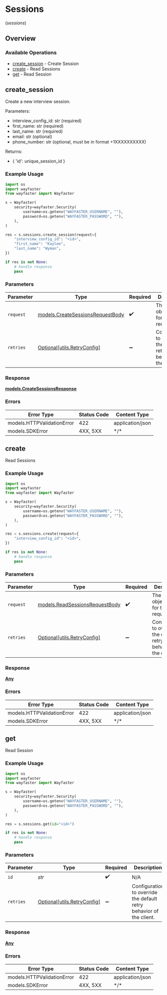 # Sessions
(*sessions*)

## Overview

### Available Operations

* [create_session](#create_session) - Create Session
* [create](#create) - Read Sessions
* [get](#get) - Read Session

## create_session

Create a new interview session.

Parameters:
- interview_config_id: str (required)
- first_name: str (required)
- last_name: str (required)
- email: str (optional)
- phone_number: str (optional, must be in format +1XXXXXXXXXX)

Returns:
- {
  'id': unique_session_id
}

### Example Usage

```python
import os
import wayfaster
from wayfaster import Wayfaster

s = Wayfaster(
    security=wayfaster.Security(
        username=os.getenv("WAYFASTER_USERNAME", ""),
        password=os.getenv("WAYFASTER_PASSWORD", ""),
    ),
)

res = s.sessions.create_session(request={
    "interview_config_id": "<id>",
    "first_name": "Kaylee",
    "last_name": "Wyman",
})

if res is not None:
    # handle response
    pass

```

### Parameters

| Parameter                                                                     | Type                                                                          | Required                                                                      | Description                                                                   |
| ----------------------------------------------------------------------------- | ----------------------------------------------------------------------------- | ----------------------------------------------------------------------------- | ----------------------------------------------------------------------------- |
| `request`                                                                     | [models.CreateSessionsRequestBody](../../models/createsessionsrequestbody.md) | :heavy_check_mark:                                                            | The request object to use for the request.                                    |
| `retries`                                                                     | [Optional[utils.RetryConfig]](../../models/utils/retryconfig.md)              | :heavy_minus_sign:                                                            | Configuration to override the default retry behavior of the client.           |

### Response

**[models.CreateSessionsResponse](../../models/createsessionsresponse.md)**

### Errors

| Error Type                 | Status Code                | Content Type               |
| -------------------------- | -------------------------- | -------------------------- |
| models.HTTPValidationError | 422                        | application/json           |
| models.SDKError            | 4XX, 5XX                   | \*/\*                      |

## create

Read Sessions

### Example Usage

```python
import os
import wayfaster
from wayfaster import Wayfaster

s = Wayfaster(
    security=wayfaster.Security(
        username=os.getenv("WAYFASTER_USERNAME", ""),
        password=os.getenv("WAYFASTER_PASSWORD", ""),
    ),
)

res = s.sessions.create(request={
    "interview_config_id": "<id>",
})

if res is not None:
    # handle response
    pass

```

### Parameters

| Parameter                                                                 | Type                                                                      | Required                                                                  | Description                                                               |
| ------------------------------------------------------------------------- | ------------------------------------------------------------------------- | ------------------------------------------------------------------------- | ------------------------------------------------------------------------- |
| `request`                                                                 | [models.ReadSessionsRequestBody](../../models/readsessionsrequestbody.md) | :heavy_check_mark:                                                        | The request object to use for the request.                                |
| `retries`                                                                 | [Optional[utils.RetryConfig]](../../models/utils/retryconfig.md)          | :heavy_minus_sign:                                                        | Configuration to override the default retry behavior of the client.       |

### Response

**[Any](../../models/.md)**

### Errors

| Error Type                 | Status Code                | Content Type               |
| -------------------------- | -------------------------- | -------------------------- |
| models.HTTPValidationError | 422                        | application/json           |
| models.SDKError            | 4XX, 5XX                   | \*/\*                      |

## get

Read Session

### Example Usage

```python
import os
import wayfaster
from wayfaster import Wayfaster

s = Wayfaster(
    security=wayfaster.Security(
        username=os.getenv("WAYFASTER_USERNAME", ""),
        password=os.getenv("WAYFASTER_PASSWORD", ""),
    ),
)

res = s.sessions.get(id="<id>")

if res is not None:
    # handle response
    pass

```

### Parameters

| Parameter                                                           | Type                                                                | Required                                                            | Description                                                         |
| ------------------------------------------------------------------- | ------------------------------------------------------------------- | ------------------------------------------------------------------- | ------------------------------------------------------------------- |
| `id`                                                                | *str*                                                               | :heavy_check_mark:                                                  | N/A                                                                 |
| `retries`                                                           | [Optional[utils.RetryConfig]](../../models/utils/retryconfig.md)    | :heavy_minus_sign:                                                  | Configuration to override the default retry behavior of the client. |

### Response

**[Any](../../models/.md)**

### Errors

| Error Type                 | Status Code                | Content Type               |
| -------------------------- | -------------------------- | -------------------------- |
| models.HTTPValidationError | 422                        | application/json           |
| models.SDKError            | 4XX, 5XX                   | \*/\*                      |